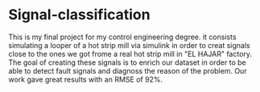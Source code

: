 # Signal-classification
This is my final project for my control engineering degree. it consists simulating a looper of a hot strip mill via simulink in order to creat signals close to the ones we got frome a real hot strip mill in "EL HAJAR" factory.
The goal of creating these signals is to enrich our dataset in order to be able to detect fault signals and diagnoss the reason of the problem.
Our work gave great results with an RMSE of 92%.
